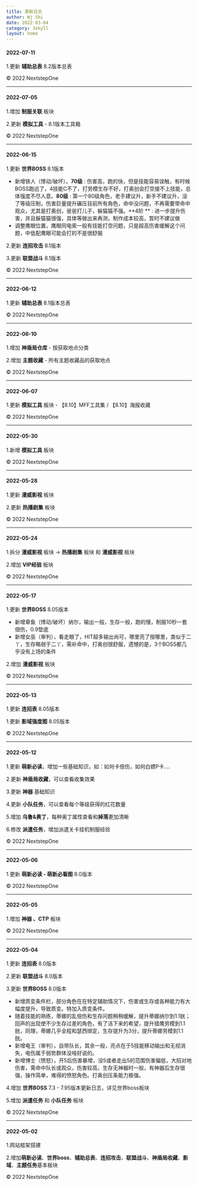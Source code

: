 ```yaml
---
title: 更新日志
author: Wj Shi
date: 2022-03-04
category: Jekyll
layout: home
---
```


#### 2022-07-11

1.更新 **辅助总表**   8.2版本总表

© 2022 NextstepOne

------



#### 2022-07-05

1.增加 **制服关联** 板块

2.更新 **模拟工具** -  8.1版本工具箱

© 2022 NextstepOne

------



#### 2022-06-15

1.更新 **世界BOSS** 8.1版本

- 新增铁人（悸动/破坏）。**70级** : 伤害高，跑的快，但是技能容易误触，有时候BOSS跑远了，4技能C不了，打劳模生存不好，打奥创会打空接不上技能，总体强度不尽人意。**80级** : 第一个80级角色，老手建议升，新手不建议升，没了等级压制，伤害巨量提升碾压目前所有角色，命中没问题，不再需要带命中观众，尤其是打奥创，爸爸打儿子，躲猫猫不强。**4阶 ** : 进一步提升伤害，并且躲猫猫很强，具体等做出来再测，制作成本较高，暂时不建议做
- 调整鹰眼位置，鹰眼同电索一般有技能打空问题，只是超高伤害缓解这个问题，中低配鹰眼可能会打的不是很舒服

2.更新 **连招攻击** 8.1版本

3.更新 **联盟战斗** 8.1版本

© 2022 NextstepOne



------



#### 2022-06-12

1.更新 **辅助总表**   8.1版本总表

© 2022 NextstepOne

------



#### 2022-06-10

1.增加 **神盾局仓库**  - 按获取地点分类

2.增加 **主题收藏**  - 所有主题收藏品的获取地点

© 2022 NextstepOne

------



#### 2022-06-07

1.更新 **模拟工具** 板块 - 【8.10】MFF工具集  /  【8.10】海报收藏

© 2022 NextstepOne

------



#### 2022-05-30

1.新增 **模拟工具** 板块 

© 2022 NextstepOne

------



#### 2022-05-28

1.更新 **漫威影视** 板块 

2.更新 **热播剧集** 板块 

© 2022 NextstepOne



------



#### 2022-05-24

1.拆分 **漫威影视** 板块 → **热播剧集** 板块 和 **漫威影视** 板块

2.增加 **VIP经验** 板块 

© 2022 NextstepOne



------



#### 2022-05-17

1.更新 **世界BOSS** 8.05版本

- 新增章鱼（悸动/破坏）纳尔，输出一般，生存一般，跑的慢，制服10秒一套倍伤，0.9垫底
- 新增女巫（审判），看走眼了，HIT超多输出尚可，哪里亮了按哪里，类似于二丫，生存略弱于二丫，需补命中，打奥创很舒服，遗憾的是，3个BOSS都几乎没有上场的条件

2.增加 **漫威影视** 板块 

© 2022 NextstepOne



------



#### 2022-05-13

1.更新 **连招表** 8.05版本

1.更新 **影域强度图** 8.05版本

© 2022 NextstepOne



------



#### 2022-05-12

1.更新 **萌新必读**，增加一些基础知识，如：如何卡倍伤，如何白嫖P卡....

2.更新 **神盾局收藏**，可以查看收集效果

3.更新 **神器** 基础知识

4.更新 **小队任务**，可以查看每个等级获得的红花数量

5.增加 **乌鲁&奥丁**，每种奥丁属性查看和**掉落**更加清晰

6.修改 **派遣任务**，增加派遣关卡挂机制服经验

© 2022 NextstepOne



------



#### 2022-05-06

1.更新 **萌新必读 - 萌新必看图** 8.0版本

© 2022 NextstepOne



------



#### 2022-05-05

1.增加 **神器 、CTP** 板块

© 2022 NextstepOne



------



#### 2022-05-04

1.更新 **连招表** 8.0版本

2.更新 **联盟战斗** 8.0版本

3.更新 **世界BOSS** 8.0版本

- 新增质变条件栏，部分角色在在特定辅助情况下，伤害或生存或各种能力有大幅度提升，导致质变。特加入质变条件。
- 随着技能的熟练，蒂娜的乱倍伤和生存问题稍稍缓解，提升蒂娜纳尔到1.1胱；回声的出现使不少生存过差的角色，有了活下来的希望，提升猎鹰劳模到1.1胱，同理，蒂娜几乎全程和瑟西绑定，生存提升为3分，提升蒂娜劳模到1.1胱。
- 新增电王（审判），自带队长，其余一般，亮点在于5技能移动输出和无视消失，电伤属于弱势群体没啥好说的。
- 新增博士（愤怒），开5后伤害暴增，没5或者走出5的范围伤害偏低，大招对地伤害，需命中队长或观众，伤害较高，生存无神器时一般，有神器后生存很强，操作简单，难得的愤怒角色。打奥创压条能力极强。

4.增加 **世界BOSS** 7.3 - 7.95版本更新日志，详见世界boss板块

5.增加 **派遣任务** 和 **小队任务** 板块

© 2022 NextstepOne



------



#### 2022-05-02

1.网站框架搭建

2.增加**萌新必读**、**世界boss**、**辅助总表**、**连招攻击**、**联盟战斗**、**神盾局收藏**、**影域**、**主题任务**基本板块

© 2022 NextstepOne
